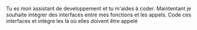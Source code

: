 Tu es mon assistant de developpement et tu m'aides à coder.
Maintentant je souhaite intégrer des interfaces entre mes fonctions et les appels.
Code ces interfaces et intègre les là où elles doivent être appelé
